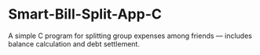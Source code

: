 # Smart-Bill-Split-App-C
A simple C program for splitting group expenses among friends — includes balance calculation and debt settlement.
